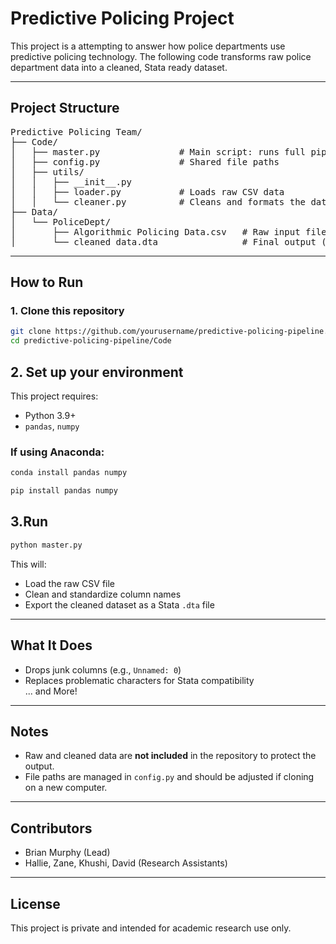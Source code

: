 # Predictive Policing Project

This project is a attempting to answer how police departments use predictive policing technology. 
The following code transforms raw police department data into a cleaned, Stata ready dataset.

---

## Project Structure

<pre>
Predictive Policing Team/
├── Code/
│   ├── master.py               # Main script: runs full pipeline
│   ├── config.py               # Shared file paths
│   ├── utils/
│   │   ├── __init__.py
│   │   ├── loader.py           # Loads raw CSV data
│   │   └── cleaner.py          # Cleans and formats the data
├── Data/
│   └── PoliceDept/
│       ├── Algorithmic Policing Data.csv   # Raw input file
│       └── cleaned_data.dta                # Final output (Stata)
</pre>

---

## How to Run

### 1. Clone this repository

```bash
git clone https://github.com/yourusername/predictive-policing-pipeline.git
cd predictive-policing-pipeline/Code
```

## 2. Set up your environment

This project requires:

- Python 3.9+
- `pandas`, `numpy`

### If using Anaconda:

```bash
conda install pandas numpy
```

```bash
pip install pandas numpy
```
## 3.Run 
```bash
python master.py
```
This will:

- Load the raw CSV file
- Clean and standardize column names
- Export the cleaned dataset as a Stata `.dta` file

---

## What It Does

- Drops junk columns (e.g., `Unnamed: 0`)  
- Replaces problematic characters for Stata compatibility  
... and More!

---

## Notes

- Raw and cleaned data are **not included** in the repository to protect the output.  
- File paths are managed in `config.py` and should be adjusted if cloning on a new computer.  

---

## Contributors

- Brian Murphy (Lead)  
- Hallie, Zane, Khushi, David (Research Assistants)

---

## License

This project is private and intended for academic research use only.


